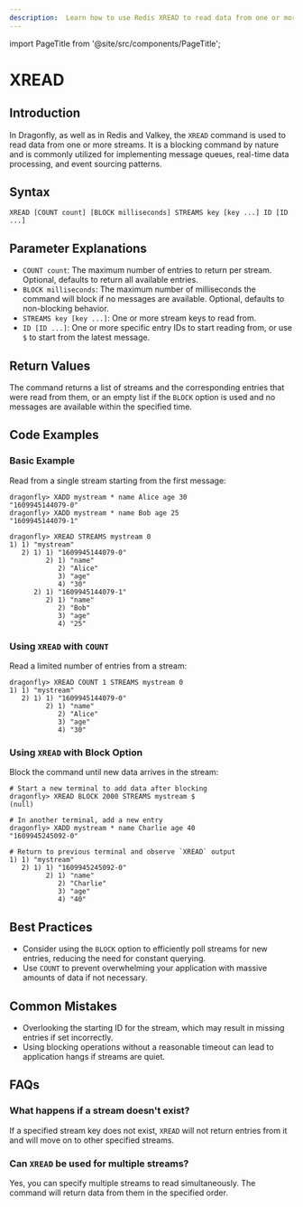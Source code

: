 ```yaml
---
description:  Learn how to use Redis XREAD to read data from one or more streams.
---
```


import PageTitle from '@site/src/components/PageTitle';

# XREAD

<PageTitle title="Redis XREAD Command (Documentation) | Dragonfly" />

## Introduction

In Dragonfly, as well as in Redis and Valkey, the `XREAD` command is used to read data from one or more streams.
It is a blocking command by nature and is commonly utilized for implementing message queues, real-time data processing, and event sourcing patterns.

## Syntax

```shell
XREAD [COUNT count] [BLOCK milliseconds] STREAMS key [key ...] ID [ID ...]
```

## Parameter Explanations

- `COUNT count`: The maximum number of entries to return per stream. Optional, defaults to return all available entries.
- `BLOCK milliseconds`: The maximum number of milliseconds the command will block if no messages are available. Optional, defaults to non-blocking behavior.
- `STREAMS key [key ...]`: One or more stream keys to read from.
- `ID [ID ...]`: One or more specific entry IDs to start reading from, or use `$` to start from the latest message.

## Return Values

The command returns a list of streams and the corresponding entries that were read from them, or an empty list if the `BLOCK` option is used and no messages are available within the specified time.

## Code Examples

### Basic Example

Read from a single stream starting from the first message:

```shell
dragonfly> XADD mystream * name Alice age 30
"1609945144079-0"
dragonfly> XADD mystream * name Bob age 25
"1609945144079-1"

dragonfly> XREAD STREAMS mystream 0
1) 1) "mystream"
   2) 1) 1) "1609945144079-0"
         2) 1) "name"
            2) "Alice"
            3) "age"
            4) "30"
      2) 1) "1609945144079-1"
         2) 1) "name"
            2) "Bob"
            3) "age"
            4) "25"
```

### Using `XREAD` with `COUNT`

Read a limited number of entries from a stream:

```shell
dragonfly> XREAD COUNT 1 STREAMS mystream 0
1) 1) "mystream"
   2) 1) 1) "1609945144079-0"
         2) 1) "name"
            2) "Alice"
            3) "age"
            4) "30"
```

### Using `XREAD` with Block Option

Block the command until new data arrives in the stream:

```shell
# Start a new terminal to add data after blocking
dragonfly> XREAD BLOCK 2000 STREAMS mystream $
(null)

# In another terminal, add a new entry
dragonfly> XADD mystream * name Charlie age 40
"1609945245092-0"

# Return to previous terminal and observe `XREAD` output
1) 1) "mystream"
   2) 1) 1) "1609945245092-0"
         2) 1) "name"
            2) "Charlie"
            3) "age"
            4) "40"
```

## Best Practices

- Consider using the `BLOCK` option to efficiently poll streams for new entries, reducing the need for constant querying.
- Use `COUNT` to prevent overwhelming your application with massive amounts of data if not necessary.

## Common Mistakes

- Overlooking the starting ID for the stream, which may result in missing entries if set incorrectly.
- Using blocking operations without a reasonable timeout can lead to application hangs if streams are quiet.

## FAQs

### What happens if a stream doesn't exist?

If a specified stream key does not exist, `XREAD` will not return entries from it and will move on to other specified streams.

### Can `XREAD` be used for multiple streams?

Yes, you can specify multiple streams to read simultaneously.
The command will return data from them in the specified order.